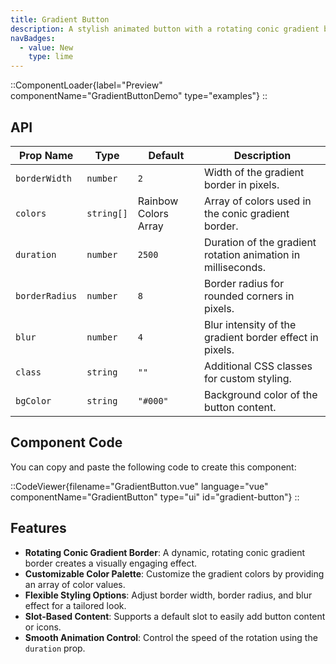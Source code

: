 ```yaml
---
title: Gradient Button
description: A stylish animated button with a rotating conic gradient border and customizable properties for a vibrant look.
navBadges:
  - value: New
    type: lime
---
```


::ComponentLoader{label="Preview" componentName="GradientButtonDemo" type="examples"}
::

## API

| Prop Name      | Type       | Default              | Description                                                  |
| -------------- | ---------- | -------------------- | ------------------------------------------------------------ |
| `borderWidth`  | `number`   | `2`                  | Width of the gradient border in pixels.                      |
| `colors`       | `string[]` | Rainbow Colors Array | Array of colors used in the conic gradient border.           |
| `duration`     | `number`   | `2500`               | Duration of the gradient rotation animation in milliseconds. |
| `borderRadius` | `number`   | `8`                  | Border radius for rounded corners in pixels.                 |
| `blur`         | `number`   | `4`                  | Blur intensity of the gradient border effect in pixels.      |
| `class`        | `string`   | `""`                 | Additional CSS classes for custom styling.                   |
| `bgColor`      | `string`   | `"#000"`             | Background color of the button content.                      |

## Component Code

You can copy and paste the following code to create this component:

::CodeViewer{filename="GradientButton.vue" language="vue" componentName="GradientButton" type="ui" id="gradient-button"}
::

## Features

- **Rotating Conic Gradient Border**: A dynamic, rotating conic gradient border creates a visually engaging effect.
- **Customizable Color Palette**: Customize the gradient colors by providing an array of color values.
- **Flexible Styling Options**: Adjust border width, border radius, and blur effect for a tailored look.
- **Slot-Based Content**: Supports a default slot to easily add button content or icons.
- **Smooth Animation Control**: Control the speed of the rotation using the `duration` prop.
